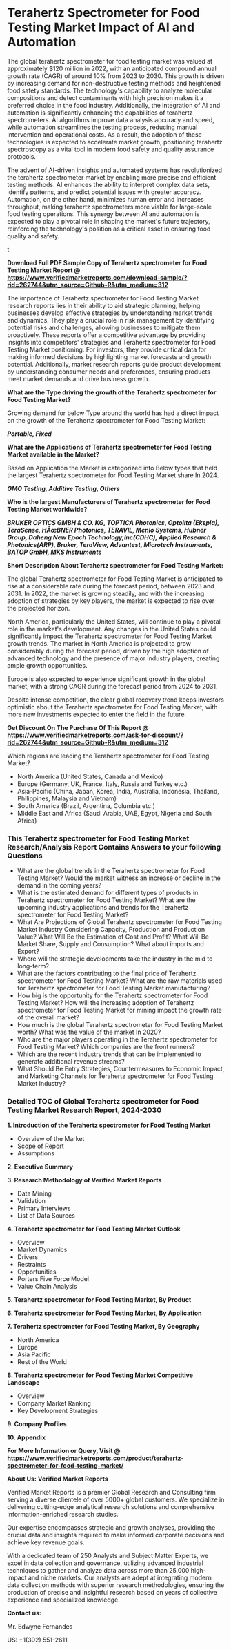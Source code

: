 <meta name="title" content="Global Terahertz Spectrometer for Food Testing Market Impact of AI and Automation"><meta name="description" content="The global terahertz spectrometer for food testing market was valued at approximately $120 million in 2022, with an anticipated compound annual growth rate (CAGR) of a"><meta name="title" content="Terahertz Spectrometer for Food Testing Market Size, Share, Scope, Trends, Growth, Opportunities, Analysis, Forecast"><h1>Terahertz Spectrometer for Food Testing Market Impact of AI and Automation</h1><p>The global terahertz spectrometer for food testing market was valued at approximately $120 million in 2022, with an anticipated compound annual growth rate (CAGR) of around 10% from 2023 to 2030. This growth is driven by increasing demand for non-destructive testing methods and heightened food safety standards. The technology's capability to analyze molecular compositions and detect contaminants with high precision makes it a preferred choice in the food industry. Additionally, the integration of AI and automation is significantly enhancing the capabilities of terahertz spectrometers. AI algorithms improve data analysis accuracy and speed, while automation streamlines the testing process, reducing manual intervention and operational costs. As a result, the adoption of these technologies is expected to accelerate market growth, positioning terahertz spectroscopy as a vital tool in modern food safety and quality assurance protocols.</p><p>The advent of AI-driven insights and automated systems has revolutionized the terahertz spectrometer market by enabling more precise and efficient testing methods. AI enhances the ability to interpret complex data sets, identify patterns, and predict potential issues with greater accuracy. Automation, on the other hand, minimizes human error and increases throughput, making terahertz spectrometers more viable for large-scale food testing operations. This synergy between AI and automation is expected to play a pivotal role in shaping the market's future trajectory, reinforcing the technology's position as a critical asset in ensuring food quality and safety.</p>t</p><p id="" class=""><strong>Download Full PDF Sample Copy of Terahertz spectrometer for Food Testing Market Report @ <a href="https://www.verifiedmarketreports.com/download-sample/?rid=262744&utm_source=Github-R&utm_medium=312" target="_blank">https://www.verifiedmarketreports.com/download-sample/?rid=262744&utm_source=Github-R&utm_medium=312</a></strong></p><p>The importance of&nbsp;Terahertz spectrometer for Food Testing Market research reports lies in their ability to aid strategic planning, helping businesses develop effective strategies by understanding market trends and dynamics. They play a crucial role in risk management by identifying potential risks and challenges, allowing businesses to mitigate them proactively. These reports offer a competitive advantage by providing insights into competitors' strategies and Terahertz spectrometer for Food Testing Market positioning. For investors, they provide critical data for making informed decisions by highlighting market forecasts and growth potential. Additionally, market research reports guide product development by understanding consumer needs and preferences, ensuring products meet market demands and drive business growth.</p><p><strong>What are the&nbsp;Type driving the growth of the Terahertz spectrometer for Food Testing Market?</strong></p><p id="" class="">Growing demand for below Type around the world has had a direct impact on the growth of the Terahertz spectrometer for Food Testing Market:</p><em><strong>Portable, Fixed</strong></em></p><strong>What are the&nbsp;Applications&nbsp;of Terahertz spectrometer for Food Testing Market available in the Market?</strong></p><p id="" class="">Based on Application the Market is categorized into Below types that held the largest Terahertz spectrometer for Food Testing Market share In 2024.</p><em><strong>GMO Testing, Additive Testing, Others</strong></em></p><strong>Who is the largest Manufacturers of Terahertz spectrometer for Food Testing Market worldwide?</strong></p><p><em><strong>BRUKER OPTICS GMBH & CO. KG, TOPTICA Photonics, Optolita (Ekspla), TeraSense, HÃœBNER Photonics, TERAVIL, Menlo Systems, Hubner Group, Daheng New Epoch Technology,Inc(CDHC), Applied Research & Photonics(ARP), Bruker, TeraView, Advantest, Microtech Instruments, BATOP GmbH, MKS Instruments</strong></em></p><p id="" class=""><strong>Short Description About Terahertz spectrometer for Food Testing Market:</strong></p><p>The global Terahertz spectrometer for Food Testing Market is anticipated to rise at a considerable rate during the forecast period, between 2023 and 2031. In 2022, the market is growing steadily, and with the increasing adoption of strategies by key players, the market is expected to rise over the projected horizon.</p><p>North America, particularly the United States, will continue to play a pivotal role in the market's development. Any changes in the United States could significantly impact the Terahertz spectrometer for Food Testing Market growth trends. The market in North America is projected to grow considerably during the forecast period, driven by the high adoption of advanced technology and the presence of major industry players, creating ample growth opportunities.</p><p>Europe is also expected to experience significant growth in the global market, with a strong CAGR during the forecast period from 2024 to 2031.</p><p>Despite intense competition, the clear global recovery trend keeps investors optimistic about the Terahertz spectrometer for Food Testing Market, with more new investments expected to enter the field in the future.</p><p id="" class=""><strong>Get Discount On The Purchase Of This Report @ <a href="https://www.verifiedmarketreports.com/ask-for-discount/?rid=262744&utm_source=Github-R&utm_medium=312" target="_blank">https://www.verifiedmarketreports.com/ask-for-discount/?rid=262744&utm_source=Github-R&utm_medium=312</a></strong></p>Which regions are leading the Terahertz spectrometer for Food Testing Market?</p><ul><li>North America (United States, Canada and Mexico)</li><li>Europe (Germany, UK, France, Italy, Russia and Turkey etc.)</li><li>Asia-Pacific (China, Japan, Korea, India, Australia, Indonesia, Thailand, Philippines, Malaysia and Vietnam)</li><li>South America (Brazil, Argentina, Columbia etc.)</li><li>Middle East and Africa (Saudi Arabia, UAE, Egypt, Nigeria and South Africa)</li></ul><h3 id="" class="">This Terahertz spectrometer for Food Testing Market Research/Analysis Report Contains Answers to your following Questions</h3><ul><li>What are the global trends in the Terahertz spectrometer for Food Testing Market? Would the market witness an increase or decline in the demand in the coming years?</li><li>What is the estimated demand for different types of products in Terahertz spectrometer for Food Testing Market? What are the upcoming industry applications and trends for the Terahertz spectrometer for Food Testing Market?</li><li>What Are Projections of Global Terahertz spectrometer for Food Testing Market Industry Considering Capacity, Production and Production Value? What Will Be the Estimation of Cost and Profit? What Will Be Market Share, Supply and Consumption? What about imports and Export?</li><li>Where will the strategic developments take the industry in the mid to long-term?</li><li>What are the factors contributing to the final price of Terahertz spectrometer for Food Testing Market? What are the raw materials used for Terahertz spectrometer for Food Testing Market manufacturing?</li><li>How big is the opportunity for the Terahertz spectrometer for Food Testing Market? How will the increasing adoption of Terahertz spectrometer for Food Testing Market for mining impact the growth rate of the overall market?</li><li>How much is the global Terahertz spectrometer for Food Testing Market worth? What was the value of the market In 2020?</li><li>Who are the major players operating in the Terahertz spectrometer for Food Testing Market? Which companies are the front runners?</li><li>Which are the recent industry trends that can be implemented to generate additional revenue streams?</li><li>What Should Be Entry Strategies, Countermeasures to Economic Impact, and Marketing Channels for Terahertz spectrometer for Food Testing Market Industry?</li></ul><h3 id="" class="">Detailed TOC of Global Terahertz spectrometer for Food Testing Market Research Report, 2024-2030</h3><p id="" class=""><strong>1. Introduction of the Terahertz spectrometer for Food Testing Market</strong></p><ul><li>Overview of the Market</li><li>Scope of Report</li><li>Assumptions</li></ul><p id="" class=""><strong>2. Executive Summary</strong></p><p id="" class=""><strong>3. Research Methodology of Verified Market Reports</strong></p><ul><li>Data Mining</li><li>Validation</li><li>Primary Interviews</li><li>List of Data Sources</li></ul><p id="" class=""><strong>4. Terahertz spectrometer for Food Testing Market Outlook</strong></p><ul><li>Overview</li><li>Market Dynamics</li><li>Drivers</li><li>Restraints</li><li>Opportunities</li><li>Porters Five Force Model</li><li>Value Chain Analysis</li></ul><p id="" class=""><strong>5. Terahertz spectrometer for Food Testing Market, By Product</strong></p><p id="" class=""><strong>6. Terahertz spectrometer for Food Testing Market, By Application</strong></p><p id="" class=""><strong>7. Terahertz spectrometer for Food Testing Market, By Geography</strong></p><ul><li>North America</li><li>Europe</li><li>Asia Pacific</li><li>Rest of the World</li></ul><p id="" class=""><strong>8. Terahertz spectrometer for Food Testing Market Competitive Landscape</strong></p><ul><li>Overview</li><li>Company Market Ranking</li><li>Key Development Strategies</li></ul><p id="" class=""><strong>9. Company Profiles</strong></p><p id="" class=""><strong>10. Appendix</strong></p><p id="" class=""><strong>For More Information or Query, Visit @ <a href="https://www.verifiedmarketreports.com/product/terahertz-spectrometer-for-food-testing-market/" target="_blank">https://www.verifiedmarketreports.com/product/terahertz-spectrometer-for-food-testing-market/</a></strong></p><p id="" class=""><strong>About Us: Verified Market Reports</strong></p><p id="" class="">Verified Market Reports is a premier Global Research and Consulting firm serving a diverse clientele of over 5000+ global customers. We specialize in delivering cutting-edge analytical research solutions and comprehensive information-enriched research studies.</p><p id="" class="">Our expertise encompasses strategic and growth analyses, providing the crucial data and insights required to make informed corporate decisions and achieve key revenue goals.</p><p id="" class="">With a dedicated team of 250 Analysts and Subject Matter Experts, we excel in data collection and governance, utilizing advanced industrial techniques to gather and analyze data across more than 25,000 high-impact and niche markets. Our analysts are adept at integrating modern data collection methods with superior research methodologies, ensuring the production of precise and insightful research based on years of collective experience and specialized knowledge.</p><p id="" class=""><strong>Contact us:</strong></p><p id="" class="">Mr. Edwyne Fernandes</p><p id="" class="">US: +1(302) 551-2611</p>
